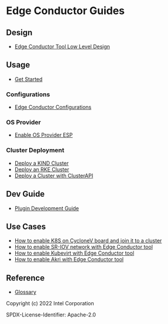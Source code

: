 # Edge Conductor Guides

## Design
*   [Edge Conductor Tool Low Level Design](ec-tool-low-level-design.md)

## Usage
*   [Get Started](get-started.md)
### Configurations
*   [Edge Conductor Configurations](ec-configurations.md)
### OS Provider
*   [Enable OS Provider ESP](os-provider-esp.md)
### Cluster Deployment
*   [Deploy a KIND Cluster](cluster-deploy-KIND.md)
*   [Deploy an RKE Cluster](cluster-deploy-RKE.md)
*   [Deploy a Cluster with ClusterAPI](cluster-deploy-ClusterAPI.md)

## Dev Guide
*   [Plugin Development Guide](plugin-devel-guide.md)

## Use Cases
*   [How to enable K8S on CycloneV board and join it to a cluster](how-to-enable-K8S-on-CycloneV-board-and-join-it-to-a-cluster.md)
*   [How to enable SR-IOV network with Edge Conductor tool](how-to-enable-sriov.md)
*   [How to enable Kubevirt with Edge Conductor tool](how-to-enable-kubevirt.md)
*   [How to enable Akri with Edge Conductor tool](how-to-enable-akri.md)

## Reference
*   [Glossary](glossary.md)

Copyright (c) 2022 Intel Corporation

SPDX-License-Identifier: Apache-2.0
